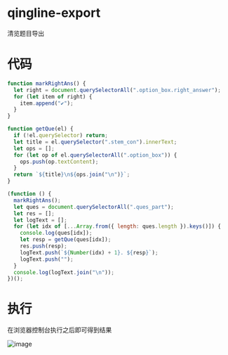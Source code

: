 # qingline-export
清览题目导出


# 代码
```js
function markRightAns() {
  let right = document.querySelectorAll(".option_box.right_answer");
  for (let item of right) {
    item.append("✔");
  }
}

function getQue(el) {
  if (!el.querySelector) return;
  let title = el.querySelector(".stem_con").innerText;
  let ops = [];
  for (let op of el.querySelectorAll(".option_box")) {
    ops.push(op.textContent);
  }
  return `${title}\n${ops.join("\n")}`;
}

(function () {
  markRightAns();
  let ques = document.querySelectorAll(".ques_part");
  let res = [];
  let logText = [];
  for (let idx of [...Array.from({ length: ques.length }).keys()]) {
    console.log(ques[idx]);
    let resp = getQue(ques[idx]);
    res.push(resp);
    logText.push(`${Number(idx) + 1}. ${resp}`);
    logText.push("");
  }
  console.log(logText.join("\n"));
})();
```

# 执行
在浏览器控制台执行之后即可得到结果

![image](https://user-images.githubusercontent.com/49338067/220844625-26424921-25ad-463c-b97d-ed9a43a889ec.png)
